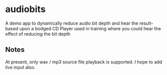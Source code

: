 # audiobits
A demo app to dynamically reduce audio bit depth and hear the result- based upon a bodged CD Player used in training where you could hear the effect of reducing the bit depth 


## Notes
At present, only wav / mp3 source file playback is supported. I hope to add live input also.
